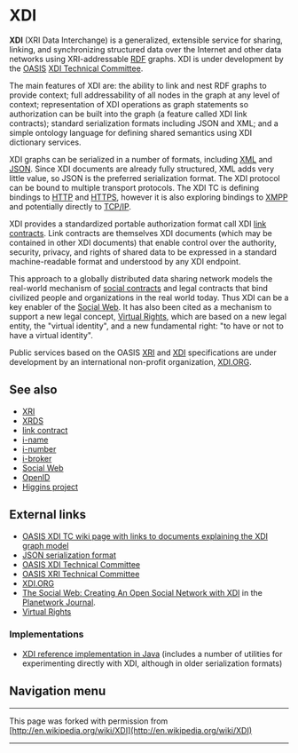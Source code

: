 

# XDI

**XDI** (XRI Data Interchange) is a generalized, extensible service for sharing, linking, and synchronizing structured data over the Internet and other data networks using XRI-addressable [RDF](http://en.wikipedia.org/wiki/Resource_Description_Framework "Resource Description Framework") graphs. XDI is under development by the [OASIS](http://en.wikipedia.org/wiki/OASIS_(organization) "OASIS (organization)") [XDI Technical Committee](http://www.oasis-open.org/committees/xdi).

The main features of XDI are: the ability to link and nest RDF graphs to provide context; full addressability of all nodes in the graph at any level of context; representation of XDI operations as graph statements so authorization can be built into the graph (a feature called XDI link contracts); standard serialization formats including JSON and XML; and a simple ontology language for defining shared semantics using XDI dictionary services.

XDI graphs can be serialized in a number of formats, including [XML](http://en.wikipedia.org/wiki/XML "XML") and [JSON](http://en.wikipedia.org/wiki/JSON "JSON"). Since XDI documents are already fully structured, XML adds very little value, so JSON is the preferred serialization format. The XDI protocol can be bound to multiple transport protocols. The XDI TC is defining bindings to [HTTP](http://en.wikipedia.org/wiki/HTTP "HTTP") and [HTTPS](http://en.wikipedia.org/wiki/HTTPS "HTTPS"), however it is also exploring bindings to [XMPP](http://en.wikipedia.org/wiki/XMPP "XMPP") and potentially directly to [TCP/IP](http://en.wikipedia.org/wiki/TCP/IP "TCP/IP").

XDI provides a standardized portable authorization format call XDI [link contracts](http://en.wikipedia.org/wiki/Link_contract "Link contract"). Link contracts are themselves XDI documents (which may be contained in other XDI documents) that enable control over the authority, security, privacy, and rights of shared data to be expressed in a standard machine-readable format and understood by any XDI endpoint.

This approach to a globally distributed data sharing network models the real-world mechanism of [social contracts](http://en.wikipedia.org/wiki/Social_contract "Social contract") and legal contracts that bind civilized people and organizations in the real world today. Thus XDI can be a key enabler of the [Social Web](http://en.wikipedia.org/wiki/Social_Web "Social Web"). It has also been cited as a mechanism to support a new legal concept, [Virtual Rights](http://www.virtualrights.org), which are based on a new legal entity, the "virtual identity", and a new fundamental right: "to have or not to have a virtual identity".

Public services based on the OASIS [XRI](http://www.oasis-open.org/committees/xri) and [XDI](http://www.oasis-open.org/committees/xdi) specifications are under development by an international non-profit organization, [XDI.ORG](http://www.xdi.org).

## See also

- [XRI](http://en.wikipedia.org/wiki/XRI "XRI")
- [XRDS](http://en.wikipedia.org/wiki/XRDS "XRDS")
- [link contract](http://en.wikipedia.org/wiki/Link_contract "Link contract")
- [i-name](http://en.wikipedia.org/wiki/I-name "I-name")
- [i-number](http://en.wikipedia.org/wiki/I-number "I-number")
- [i-broker](http://en.wikipedia.org/wiki/I-broker "I-broker")
- [Social Web](http://en.wikipedia.org/wiki/Social_Web "Social Web")
- [OpenID](http://en.wikipedia.org/wiki/OpenID "OpenID")
- [Higgins project](http://en.wikipedia.org/wiki/Higgins_project "Higgins project")

## External links

- [OASIS XDI TC wiki page with links to documents explaining the XDI graph model](http://wiki.oasis-open.org/xdi/XdiGraphModel)
- [JSON serialization format](https://wiki.oasis-open.org/xdi/JSONSerializationRules)
- [OASIS XDI Technical Committee](http://www.oasis-open.org/committees/xdi)
- [OASIS XRI Technical Committee](http://www.oasis-open.org/committees/xri)
- [XDI.ORG](http://www.xdi.org)
- [The Social Web: Creating An Open Social Network with XDI](http://journal.planetwork.net/article.php?lab=reed0704) in the [Planetwork Journal](http://journal.planetwork.net).
- [Virtual Rights](http://www.virtualrights.org)

### Implementations

- [XDI reference implementation in Java](http://wiki.eclipse.org/XDI4j) (includes a number of utilities for experimenting directly with XDI, although in older serialization formats)

## Navigation menu

* * *
This page was forked with permission from [http://en.wikipedia.org/wiki/XDI](http://en.wikipedia.org/wiki/XDI)
* * *
